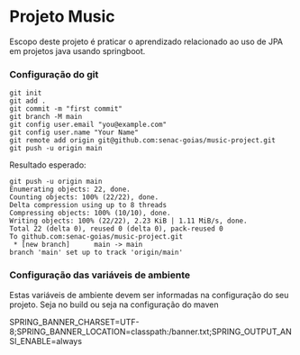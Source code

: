 # Projeto Music
Escopo deste projeto é praticar o aprendizado relacionado ao uso de JPA em projetos java usando springboot.

### Configuração do git
```shell
git init
git add .
git commit -m "first commit"
git branch -M main
git config user.email "you@example.com"
git config user.name "Your Name"
git remote add origin git@github.com:senac-goias/music-project.git
git push -u origin main
```
Resultado esperado:

```shell
git push -u origin main
Enumerating objects: 22, done.
Counting objects: 100% (22/22), done.
Delta compression using up to 8 threads
Compressing objects: 100% (10/10), done.
Writing objects: 100% (22/22), 2.23 KiB | 1.11 MiB/s, done.
Total 22 (delta 0), reused 0 (delta 0), pack-reused 0
To github.com:senac-goias/music-project.git
 * [new branch]      main -> main
branch 'main' set up to track 'origin/main'
```

### Configuração das variáveis de ambiente
Estas variáveis de ambiente devem ser informadas na configuração do seu projeto.
Seja no build ou seja na configuração do maven

SPRING_BANNER_CHARSET=UTF-8;SPRING_BANNER_LOCATION=classpath:/banner.txt;SPRING_OUTPUT_ANSI_ENABLE=always